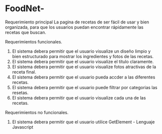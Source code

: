 # FoodNet-
Requerimiento principal
La pagina de recetas de ser fácil de usar y bien organizada, para que los usuarios puedan encontrar rápidamente las recetas que buscan.

Requerimientos funcionales.

1) El sistema debera permitir que el usuario visualize un diseño limpio y bien estructurado para mostrar los ingredientes y fotos de las recetas.
2) El sistema debera permitir que el usuario visualize el título claramente.
3) El sistema debera permitir que el usuario visualize fotos atractivas de la receta final.
4) El sistema debera permitir que el usuario pueda accder a las diferentes recetas.
5) El sistema debera permitir que el usuario puede filtrar por categorias las resetas.
6) El sistema debera permitir que el usuario visualize cada una de las recetas.

Requerimientos no funcionales.
1. El sistema debera permitir que el usuario utilice GetElement - Lenguaje Javascript 
   


